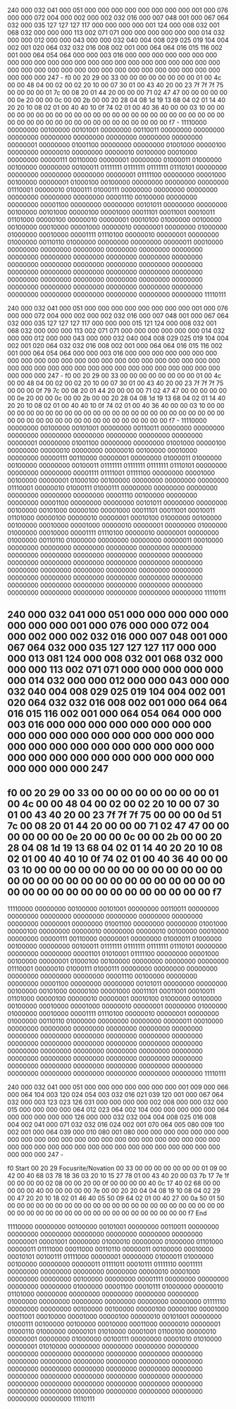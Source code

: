 240 000 032 041 000 051 000 000 000 000 000 000 000 000 001 000 076 000 000 072 004 000 002 000 002 032 016 000 007 048 001 000 067 064 032 000 035 127 127 127 117 000 000 000 000 001 124 000 008 032 001 068 032 000 000 000 113 002 071 071 000 000 000 000 000 000 014 032 000 000 012 000 000 043 000 000 032 040 004 008 029 025 019 104 004 002 001 020 064 032 032 016 008 002 001 000 064 064 016 015 116 002 001 000 064 054 064 000 000 003 016 000 000 000 000 000 000 000 000 000 000 000 000 000 000 000 000 000 000 000 000 000 000 000 000 000 000 000 000 000 000 000 000 000 000 000 000 000 000 000 000 000 000 247 - f0 00 20 29 00 33 00 00 00 00 00 00 00 00 01 00 4c 00 00 48 04 00 02 00 02 20 10 00 07 30 01 00 43 40 20 00 23 7f 7f 7f 75 00 00 00 00 01 7c 00 08 20 01 44 20 00 00 00 71 02 47 47 00 00 00 00 00 00 0e 20 00 00 0c 00 00 2b 00 00 20 28 04 08 1d 19 13 68 04 02 01 14 40 20 20 10 08 02 01 00 40 40 10 0f 74 02 01 00 40 36 40 00 00 03 10 00 00 00 00 00 00 00 00 00 00 00 00 00 00 00 00 00 00 00 00 00 00 00 00 00 00 00 00 00 00 00 00 00 00 00 00 00 00 00 00 00 00 f7 - 11110000 00000000 00100000 00101001 00000000 00110011 00000000 00000000 00000000 00000000 00000000 00000000 00000000 00000000 00000001 00000000 01001100 00000000 00000000 01001000 00000100 00000000 00000010 00000000 00000010 00100000 00010000 00000000 00000111 00110000 00000001 00000000 01000011 01000000 00100000 00000000 00100011 01111111 01111111 01111111 01110101 00000000 00000000 00000000 00000000 00000001 01111100 00000000 00001000 00100000 00000001 01000100 00100000 00000000 00000000 00000000 01110001 00000010 01000111 01000111 00000000 00000000 00000000 00000000 00000000 00000000 00001110 00100000 00000000 00000000 00001100 00000000 00000000 00101011 00000000 00000000 00100000 00101000 00000100 00001000 00011101 00011001 00010011 01101000 00000100 00000010 00000001 00010100 01000000 00100000 00100000 00010000 00001000 00000010 00000001 00000000 01000000 01000000 00010000 00001111 01110100 00000010 00000001 00000000 01000000 00110110 01000000 00000000 00000000 00000011 00010000 00000000 00000000 00000000 00000000 00000000 00000000 00000000 00000000 00000000 00000000 00000000 00000000 00000000 00000000 00000000 00000000 00000000 00000000 00000000 00000000 00000000 00000000 00000000 00000000 00000000 00000000 00000000 00000000 00000000 00000000 00000000 00000000 00000000 00000000 00000000 00000000 00000000 00000000 00000000 00000000 00000000 00000000 11110111

240 000 032 041 000 051 000 000 000 000 000 000 000 000 001 000 076 000 000 072 004 000 002 000 002 032 016 000 007 048 001 000 067 064 032 000 035 127 127 127 117 000 000 000 015 121 124 000 008 032 001 068 032 000 000 000 113 002 071 071 000 000 000 000 000 000 014 032 000 000 012 000 000 043 000 000 032 040 004 008 029 025 019 104 004 002 001 020 064 032 032 016 008 002 001 000 064 064 016 015 116 002 001 000 064 054 064 000 000 003 016 000 000 000 000 000 000 000 000 000 000 000 000 000 000 000 000 000 000 000 000 000 000 000 000 000 000 000 000 000 000 000 000 000 000 000 000 000 000 000 000 000 000 247 - f0 00 20 29 00 33 00 00 00 00 00 00 00 00 01 00 4c 00 00 48 04 00 02 00 02 20 10 00 07 30 01 00 43 40 20 00 23 7f 7f 7f 75 00 00 00 0f 79 7c 00 08 20 01 44 20 00 00 00 71 02 47 47 00 00 00 00 00 00 0e 20 00 00 0c 00 00 2b 00 00 20 28 04 08 1d 19 13 68 04 02 01 14 40 20 20 10 08 02 01 00 40 40 10 0f 74 02 01 00 40 36 40 00 00 03 10 00 00 00 00 00 00 00 00 00 00 00 00 00 00 00 00 00 00 00 00 00 00 00 00 00 00 00 00 00 00 00 00 00 00 00 00 00 00 00 00 00 00 f7 - 11110000 00000000 00100000 00101001 00000000 00110011 00000000 00000000 00000000 00000000 00000000 00000000 00000000 00000000 00000001 00000000 01001100 00000000 00000000 01001000 00000100 00000000 00000010 00000000 00000010 00100000 00010000 00000000 00000111 00110000 00000001 00000000 01000011 01000000 00100000 00000000 00100011 01111111 01111111 01111111 01110101 00000000 00000000 00000000 00001111 01111001 01111100 00000000 00001000 00100000 00000001 01000100 00100000 00000000 00000000 00000000 01110001 00000010 01000111 01000111 00000000 00000000 00000000 00000000 00000000 00000000 00001110 00100000 00000000 00000000 00001100 00000000 00000000 00101011 00000000 00000000 00100000 00101000 00000100 00001000 00011101 00011001 00010011 01101000 00000100 00000010 00000001 00010100 01000000 00100000 00100000 00010000 00001000 00000010 00000001 00000000 01000000 01000000 00010000 00001111 01110100 00000010 00000001 00000000 01000000 00110110 01000000 00000000 00000000 00000011 00010000 00000000 00000000 00000000 00000000 00000000 00000000 00000000 00000000 00000000 00000000 00000000 00000000 00000000 00000000 00000000 00000000 00000000 00000000 00000000 00000000 00000000 00000000 00000000 00000000 00000000 00000000 00000000 00000000 00000000 00000000 00000000 00000000 00000000 00000000 00000000 00000000 00000000 00000000 00000000 00000000 00000000 00000000 11110111




240 000 032 041 000 051 000 000 000 000 000 000 000 000 001 000 076 000 000 072 004 000 002 000 002 032 016 000 007 048 001 000 067 064 032 000 035 127 127 127 117 000 000 000 013 081 124 000 008 032 001 068 032 000 000 000 113 002 071 071 000 000 000 000 000 000 014 032 000 000 012 000 000 043 000 000 032 040 004 008 029 025 019 104 004 002 001 020 064 032 032 016 008 002 001 000 064 064 016 015 116 002 001 000 064 054 064 000 000 003 016 000 000 000 000 000 000 000 000 000 000 000 000 000 000 000 000 000 000 000 000 000 000 000 000 000 000 000 000 000 000 000 000 000 000 000 000 000 000 000 000 000 000 247 
- 
f0 00 20 29 00 33 00 00 00 00 00 00 00 00 01 00 4c 00 00 48 04 00 02 00 02 20 10 00 07 30 01 00 43 40 20 00 23 7f 7f 7f 75 00 00 00 0d 51 7c 00 08 20 01 44 20 00 00 00 71 02 47 47 00 00 00 00 00 00 0e 20 00 00 0c 00 00 2b 00 00 20 28 04 08 1d 19 13 68 04 02 01 14 40 20 20 10 08 02 01 00 40 40 10 0f 74 02 01 00 40 36 40 00 00 03 10 00 00 00 00 00 00 00 00 00 00 00 00 00 00 00 00 00 00 00 00 00 00 00 00 00 00 00 00 00 00 00 00 00 00 00 00 00 00 00 00 00 00 f7 
- 
11110000 00000000 00100000 00101001 00000000 00110011 00000000 00000000 00000000 00000000 00000000 00000000 00000000 00000000 00000001 00000000 01001100 00000000 00000000 01001000 00000100 00000000 00000010 00000000 00000010 00100000 00010000 00000000 00000111 00110000 00000001 00000000 01000011 01000000 00100000 00000000 00100011 01111111 01111111 01111111 01110101 00000000 00000000 00000000 00001101 01010001 01111100 00000000 00001000 00100000 00000001 01000100 00100000 00000000 00000000 00000000 01110001 00000010 01000111 01000111 00000000 00000000 00000000 00000000 00000000 00000000 00001110 00100000 00000000 00000000 00001100 00000000 00000000 00101011 00000000 00000000 00100000 00101000 00000100 00001000 00011101 00011001 00010011 01101000 00000100 00000010 00000001 00010100 01000000 00100000 00100000 00010000 00001000 00000010 00000001 00000000 01000000 01000000 00010000 00001111 01110100 00000010 00000001 00000000 01000000 00110110 01000000 00000000 00000000 00000011 00010000 00000000 00000000 00000000 00000000 00000000 00000000 00000000 00000000 00000000 00000000 00000000 00000000 00000000 00000000 00000000 00000000 00000000 00000000 00000000 00000000 00000000 00000000 00000000 00000000 00000000 00000000 00000000 00000000 00000000 00000000 00000000 00000000 00000000 00000000 00000000 00000000 00000000 00000000 00000000 00000000 00000000 00000000 11110111






240 
000 032 041 
000 051 000 000 000 000 000 000 000 001 009 000 066 000 064 104 003 120 024 054 003 032 016 021 039 120 001 000 067 064 032 000 003 123 023 126 031 000 000 000 000 002 008 000 000 032 000 015 000 000 000 000 064 012 023 064 002 104 000 000 000 000 000 064 000 000 000 000 000 126 000 000 032 032 004 004 008 025 016 008 004 002 041 000 071 032 032 016 024 002 001 070 064 005 080 009 100 002 001 000 064 039 000 010 080 001 080 000 000 000 000 000 000 000 000 000 000 000 000 000 000 000 000 000 000 000 000 000 000 000 000 000 000 000 000 000 000 000 000 000 000 000 000 000 000 000 000 000 000 247 - 

f0          Start
00 20 29    Focusrite/Novation
00 33 00 00 00 00 00 00 00 01 09 00 42 00 40 68 03 78 18 36 03 20 10 15 27 78 01 00 43 40 20 00 03 7b 17 7e 1f 00 00 00 00 02 08 00 00 20 00 0f 00 00 00 00 40 0c 17 40 02 68 00 00 00 00 00 40 00 00 00 00 00 7e 00 00 20 20 04 04 08 19 10 08 04 02 29 00 47 20 20 10 18 02 01 46 40 05 50 09 64 02 01 00 40 27 00 0a 50 01 50 00 00 00 00 00 00 00 00 00 00 00 00 00 00 00 00 00 00 00 00 00 00 00 00 00 00 00 00 00 00 00 00 00 00 00 00 00 00 00 00 00 00 
f7          End

11110000 00000000 00100000 00101001 00000000 00110011 00000000 00000000 00000000 00000000 00000000 00000000 00000000 00000001 00001001 00000000 01000010 00000000 01000000 01101000 00000011 01111000 00011000 00110110 00000011 00100000 00010000 00010101 00100111 01111000 00000001 00000000 01000011 01000000 00100000 00000000 00000011 01111011 00010111 01111110 00011111 00000000 00000000 00000000 00000000 00000010 00001000 00000000 00000000 00100000 00000000 00001111 00000000 00000000 00000000 00000000 01000000 00001100 00010111 01000000 00000010 01101000 00000000 00000000 00000000 00000000 00000000 01000000 00000000 00000000 00000000 00000000 00000000 01111110 00000000 00000000 00100000 00100000 00000100 00000100 00001000 00011001 00010000 00001000 00000100 00000010 00101001 00000000 01000111 00100000 00100000 00010000 00011000 00000010 00000001 01000110 01000000 00000101 01010000 00001001 01100100 00000010 00000001 00000000 01000000 00100111 00000000 00001010 01010000 00000001 01010000 00000000 00000000 00000000 00000000 00000000 00000000 00000000 00000000 00000000 00000000 00000000 00000000 00000000 00000000 00000000 00000000 00000000 00000000 00000000 00000000 00000000 00000000 00000000 00000000 00000000 00000000 00000000 00000000 00000000 00000000 00000000 00000000 00000000 00000000 00000000 00000000 00000000 00000000 00000000 00000000 00000000 00000000 11110111